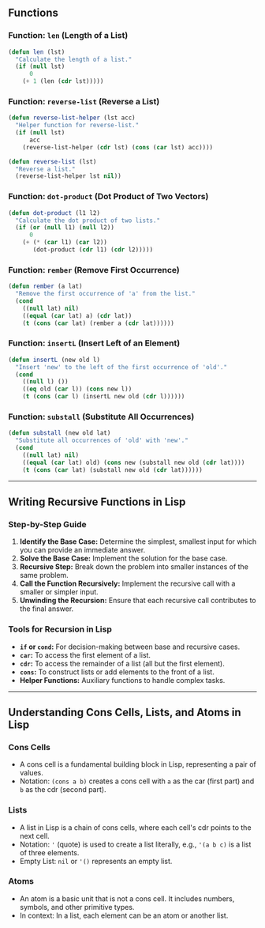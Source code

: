 
## Functions
### Function: `len` (Length of a List)
```lisp
(defun len (lst)
  "Calculate the length of a list."
  (if (null lst)
      0
    (+ 1 (len (cdr lst)))))
```

### Function: `reverse-list` (Reverse a List)
```lisp
(defun reverse-list-helper (lst acc)
  "Helper function for reverse-list."
  (if (null lst)
      acc
    (reverse-list-helper (cdr lst) (cons (car lst) acc))))

(defun reverse-list (lst)
  "Reverse a list."
  (reverse-list-helper lst nil))
```

### Function: `dot-product` (Dot Product of Two Vectors)
```lisp
(defun dot-product (l1 l2)
  "Calculate the dot product of two lists."
  (if (or (null l1) (null l2))
      0
    (+ (* (car l1) (car l2))
       (dot-product (cdr l1) (cdr l2)))))
```

### Function: `rember` (Remove First Occurrence)
```lisp
(defun rember (a lat)
  "Remove the first occurrence of 'a' from the list."
  (cond
    ((null lat) nil)
    ((equal (car lat) a) (cdr lat))
    (t (cons (car lat) (rember a (cdr lat))))))
```

### Function: `insertL` (Insert Left of an Element)
```lisp
(defun insertL (new old l)
  "Insert 'new' to the left of the first occurrence of 'old'."
  (cond
    ((null l) ())
    ((eq old (car l)) (cons new l))
    (t (cons (car l) (insertL new old (cdr l))))))
```

### Function: `substall` (Substitute All Occurrences)
```lisp
(defun substall (new old lat)
  "Substitute all occurrences of 'old' with 'new'."
  (cond
    ((null lat) nil)
    ((equal (car lat) old) (cons new (substall new old (cdr lat))))
    (t (cons (car lat) (substall new old (cdr lat))))))
```


---

## Writing Recursive Functions in Lisp

### Step-by-Step Guide

1. **Identify the Base Case:** Determine the simplest, smallest input for which you can provide an immediate answer.
2. **Solve the Base Case:** Implement the solution for the base case.
3. **Recursive Step:** Break down the problem into smaller instances of the same problem.
4. **Call the Function Recursively:** Implement the recursive call with a smaller or simpler input.
5. **Unwinding the Recursion:** Ensure that each recursive call contributes to the final answer.

### Tools for Recursion in Lisp

- **`if` or `cond`:** For decision-making between base and recursive cases.
- **`car`:** To access the first element of a list.
- **`cdr`:** To access the remainder of a list (all but the first element).
- **`cons`:** To construct lists or add elements to the front of a list.
- **Helper Functions:** Auxiliary functions to handle complex tasks.

---

## Understanding Cons Cells, Lists, and Atoms in Lisp

### Cons Cells
- A cons cell is a fundamental building block in Lisp, representing a pair of values.
- Notation: `(cons a b)` creates a cons cell with `a` as the car (first part) and `b` as the cdr (second part).

### Lists
- A list in Lisp is a chain of cons cells, where each cell's cdr points to the next cell.
- Notation: `'` (quote) is used to create a list literally, e.g., `'(a b c)` is a list of three elements.
- Empty List: `nil` or `'()` represents an empty list.

### Atoms
- An atom is a basic unit that is not a cons cell. It includes numbers, symbols, and other primitive types.
- In context: In a list, each element can be an atom or another list.